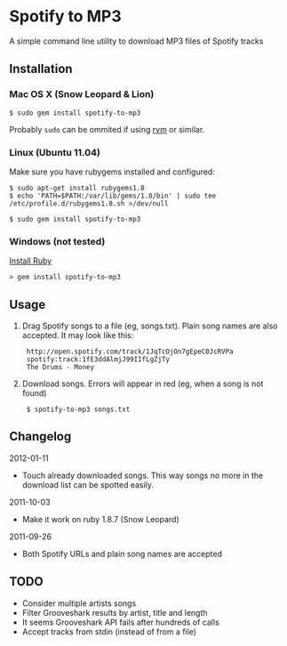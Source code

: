 # Spotify to MP3

A simple command line utility to download MP3 files of Spotify tracks

## Installation

### Mac OS X (Snow Leopard & Lion)

    $ sudo gem install spotify-to-mp3

Probably `sudo` can be ommited if using [rvm](http://beginrescueend.com/) or similar.

### Linux (Ubuntu 11.04)

Make sure you have rubygems installed and configured:

    $ sudo apt-get install rubygems1.8
    $ echo 'PATH=$PATH:/var/lib/gems/1.8/bin' | sudo tee /etc/profile.d/rubygems1.8.sh >/dev/null

<span></span>

    $ sudo gem install spotify-to-mp3

### Windows (not tested)

[Install Ruby](http://rubyinstaller.org/)

    > gem install spotify-to-mp3

## Usage

1. Drag Spotify songs to a file (eg, songs.txt). Plain song names are also 
   accepted. It may look like this:

        http://open.spotify.com/track/1JqTcOjOn7gEpeC0JcRVPa
        spotify:track:1fE3ddAlmjJ99IIfLgZjTy
        The Drums - Money

2. Download songs. Errors will appear in red (eg, when a song is not found)

        $ spotify-to-mp3 songs.txt

## Changelog

2012-01-11

- Touch already downloaded songs. This way songs no more in the download list can be spotted easily.

2011-10-03

- Make it work on ruby 1.8.7 (Snow Leopard)

2011-09-26

- Both Spotify URLs and plain song names are accepted

## TODO

- Consider multiple artists songs
- Filter Grooveshark results by artist, title and length
- It seems Grooveshark API fails after hundreds of calls
- Accept tracks from stdin (instead of from a file)
